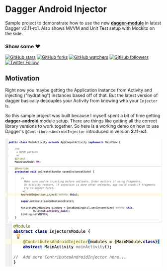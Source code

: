# Dagger Android Injector

Sample project to demonstrate how to use the new [**dagger-module**](https://google.github.io/dagger/android.html) in latest Dagger v2.11-rc1. Also shows MVVM and Unit Test setup with Mockito on the side.

### Show some :heart:
[![GitHub stars](https://img.shields.io/github/stars/rakshakhegde/DaggerAndroidInjector.svg?style=social&label=Star)](https://github.com/rakshakhegde/DaggerAndroidInjector) [![GitHub forks](https://img.shields.io/github/forks/rakshakhegde/DaggerAndroidInjector.svg?style=social&label=Fork)](https://github.com/rakshakhegde/DaggerAndroidInjector/fork) [![GitHub watchers](https://img.shields.io/github/watchers/rakshakhegde/DaggerAndroidInjector.svg?style=social&label=Watch)](https://github.com/rakshakhegde/DaggerAndroidInjector) [![GitHub followers](https://img.shields.io/github/followers/rakshakhegde.svg?style=social&label=Follow)](https://github.com/rakshakhegde)  
[![Twitter Follow](https://img.shields.io/twitter/follow/rakshakhegde.svg?style=social)](https://twitter.com/rakshakhegde)

## Motivation
Right now you maybe getting the Application instance from Activity and injecting ("hydrating") instances based off of that. But the latest version of dagger basically decouples your Activity from knowing who your `Injector` is.

So this sample project was built because I myself spent a bit of time getting **dagger-android** module setup. There are things like getting all the correct library versions to work together. So here is a working demo on how to use Dagger's `@ContributesAndroidInjector` introduced in version **2.11-rc1**.

<p align="center">

<a href="https://github.com/rakshakhegde/DaggerAndroidInjector/blob/master/app/src/main/java/me/rakshakhegde/dagger_android_injector/screens/main_screen/MainActivity.java#L30">
<img alt="MainActivity Demo" src="/ART/main_activity.png" width="800"></img>
</a>

<a href="https://github.com/rakshakhegde/DaggerAndroidInjector/blob/master/app/src/main/java/me/rakshakhegde/dagger_android_injector/dependencies/InjectorsModule.java#L14">
<img alt="Injectors Module Demo" src="/ART/injectors_module.png" width="600"></img>
</a>

</p>
